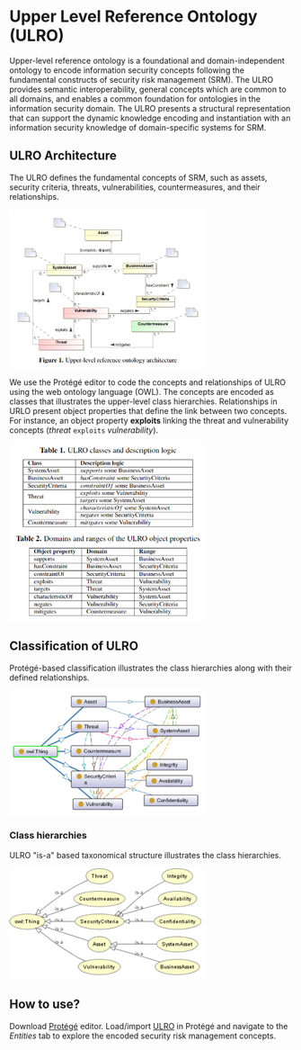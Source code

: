# Upper Level Reference Ontology (ULRO)

Upper-level reference ontology is a foundational and domain-independent ontology to encode information security concepts following the fundamental constructs of security risk management (SRM). The ULRO provides semantic interoperability, general concepts which are common to all domains, and enables a common foundation for ontologies in the information security domain. The ULRO presents a structural representation that can support the dynamic knowledge encoding and instantiation with an information security knowledge of domain-specific systems for SRM.

## ULRO Architecture
The ULRO defines the fundamental concepts of SRM, such as assets, security criteria, threats, vulnerabilities, countermeasures, and their relationships.

<img src="ulro_architecture.png" width="350" alt="Upper-level reference ontology architecture" title="Upper-level reference ontology architecture"/>

We use the Protégé editor to code the concepts and relationships of ULRO using the web ontology language (OWL). The concepts are encoded as classes that illustrates the upper-level class hierarchies. Relationships in URLO present object properties that define the link between two concepts. For instance, an object property **exploits** linking the threat and  vulnerability concepts (*threat* ``exploits`` *vulnerability*).

<img src="urlo_classes.png" width="350" alt="ULRO classes and description logic" title="ULRO classes and description logic"/>

## Classification of ULRO
Protégé-based classification illustrates the class hierarchies along with their defined relationships.

<img src="ulro_classifications.png" width="350" alt="ULRO Protégé-based classifications" title="ULRO Protégé-based classifications"/>

### Class hierarchies

ULRO "is-a" based taxonomical structure illustrates the class hierarchies.

<img src="ulro.png" width="350" alt="ULRO Protégé-based classifications" title="ULRO Protégé-based classifications"/>

## How to use?
Download [Protégé](https://protege.stanford.edu) editor. Load/import [ULRO](https://mmisw.org/ont/~mubashar/ULRO) in Protégé and navigate to the *Entities* tab to explore the encoded security risk management concepts.